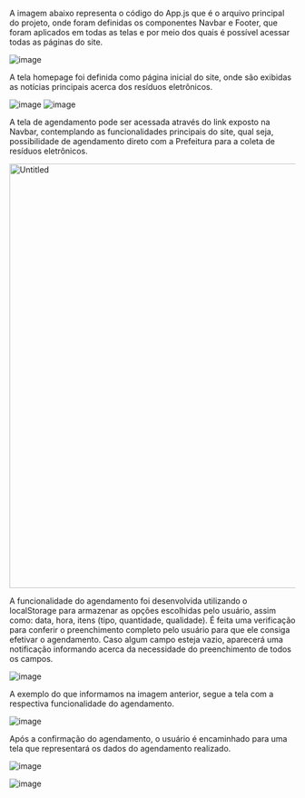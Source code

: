 A imagem abaixo representa o código do App.js que é o arquivo principal do projeto, onde foram definidas os componentes Navbar e Footer, que foram aplicados em todas as telas e por meio dos quais é possível acessar todas as páginas do site.

![image](https://github.com/ICEI-PUC-Minas-PMV-SInt/pmv-sint-2024-1-e2-proj-front-t1-residuoeletronico/assets/148830420/721b7701-79c8-4831-9811-d302d99c7f0e)


A tela homepage foi definida como página inicial do site, onde são exibidas as notícias principais acerca dos resíduos eletrônicos.

![image](https://github.com/ICEI-PUC-Minas-PMV-SInt/pmv-sint-2024-1-e2-proj-front-t1-residuoeletronico/assets/148830420/809da5f7-4d8b-4bf0-b1bf-5df73d87d8fe)
![image](https://github.com/ICEI-PUC-Minas-PMV-SInt/pmv-sint-2024-1-e2-proj-front-t1-residuoeletronico/assets/148830420/926503c9-a421-40df-9f07-3ea5f26967fe)




A tela de agendamento pode ser acessada através do link exposto na Navbar, contemplando as funcionalidades principais do site, qual seja, possibilidade de agendamento direto com a Prefeitura para a coleta de resíduos eletrônicos.

<img width="748" alt="Untitled" src="https://github.com/ICEI-PUC-Minas-PMV-SInt/pmv-sint-2024-1-e2-proj-front-t1-residuoeletronico/assets/148830420/28ef86b1-ee1c-474d-84ca-8361b6785eb3">


A funcionalidade do agendamento foi desenvolvida utilizando o localStorage para armazenar as opções escolhidas pelo usuário, assim como: data, hora, itens (tipo, quantidade, qualidade). É feita uma verificação para conferir o preenchimento completo pelo usuário para que ele consiga efetivar o agendamento. Caso algum campo esteja vazio, aparecerá uma notificação informando acerca da necessidade do preenchimento de todos os campos.

![image](https://github.com/ICEI-PUC-Minas-PMV-SInt/pmv-sint-2024-1-e2-proj-front-t1-residuoeletronico/assets/148830420/b05da309-a8df-4627-b317-6f48bac9d941)


A exemplo do que informamos na imagem anterior, segue a tela com a respectiva funcionalidade do agendamento.

![image](https://github.com/ICEI-PUC-Minas-PMV-SInt/pmv-sint-2024-1-e2-proj-front-t1-residuoeletronico/assets/148830420/7a5f2e6e-afd0-49d7-b457-47920b92d0ff)


Após a confirmação do agendamento, o usuário é encaminhado para uma tela que representará os dados do agendamento realizado.

![image](https://github.com/ICEI-PUC-Minas-PMV-SInt/pmv-sint-2024-1-e2-proj-front-t1-residuoeletronico/assets/148830420/5e6d1909-2f61-4736-9fc9-e84292537e72)

![image](https://github.com/ICEI-PUC-Minas-PMV-SInt/pmv-sint-2024-1-e2-proj-front-t1-residuoeletronico/assets/148830420/ac19b6bf-68e6-4588-b5e6-433e9ceb0160)


